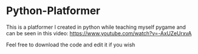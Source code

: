 # Python-Platformer

This is a platformer I created in python while teaching myself pygame and can be seen in this video: https://www.youtube.com/watch?v=-AxUZeUrxvA

Feel free to download the code and edit it if you wish
